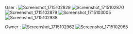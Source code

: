 User :
![Screenshot_1715102829](https://github.com/demirelakif/hali-saha-mobile/assets/59124957/cce5c541-32a7-4b0f-9af1-e4552e866049)
![Screenshot_1715102870](https://github.com/demirelakif/hali-saha-mobile/assets/59124957/5f76d181-22b2-45d8-8fb8-79b7fe978292)
![Screenshot_1715102879](https://github.com/demirelakif/hali-saha-mobile/assets/59124957/d3bafc96-03ac-48db-8c3b-30546c9d03ca)
![Screenshot_1715103005](https://github.com/demirelakif/hali-saha-mobile/assets/59124957/7748ef87-54d9-4e07-aec4-36e2ea45f094)
![Screenshot_1715102938](https://github.com/demirelakif/hali-saha-mobile/assets/59124957/b1f76579-3a00-4313-9b93-a5d4cc103738)

Owner :
![Screenshot_1715102962](https://github.com/demirelakif/hali-saha-mobile/assets/59124957/a9ec4b7b-21ac-46cb-a09e-afddad9c4ad1)
![Screenshot_1715102965](https://github.com/demirelakif/hali-saha-mobile/assets/59124957/638bb2a4-8bbb-4f76-b7bf-d27349bc62fc)
